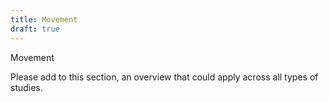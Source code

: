 ```yaml
---
title: Movement
draft: true
---
```


Movement

Please add to this section, an overview that could apply across all types of studies.
   
